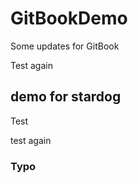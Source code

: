 # GitBookDemo

Some updates for GitBook

Test again

## demo for stardog

Test

test again

### Typo

